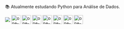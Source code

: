 📚 Atualmente estudando Python para Análise de Dados.
<div>
  <img align="center" src="https://img.shields.io/badge/python-3670A0?style=for-the-badge&logo=python&logoColor=ffdd54" />
  <img align="center" alt="one-Pandas" height="30" widht="40" src="https://img.shields.io/badge/Pandas-2C2D72?style=for-the-badge&logo=pandas&logoColor=white" />
  <img align="center" alt="one-NumPy" height="30" widht="40" src="https://cdn.jsdelivr.net/gh/devicons/devicon/icons/numpy/numpy-original.svg" />
  <img align="center" alt="one-Selenium" height="30" widht="40" src="https://cdn.jsdelivr.net/gh/devicons/devicon/icons/selenium/selenium-original.svg" />
  <img align="center" alt="one-MySQL" height="30" widht="40" src="https://img.shields.io/badge/MySQL-005C84?style=for-the-badge&logo=mysql&logoColor=white" />
  <img align="center" alt="one-Html5" height="30" widht="40" src="https://img.shields.io/badge/HTML5-E34F26?style=for-the-badge&logo=html5&logoColor=white" />
  <img align="center" alt="one-css3" height="30" widht="40" src="https://img.shields.io/badge/CSS3-1572B6?style=for-the-badge&logo=css3&logoColor=white" />
  <img align="center" alt="one-Js" height="30" widht="40" src="https://cdn.jsdelivr.net/gh/devicons/devicon/icons/javascript/javascript-original.svg" />
</div>
